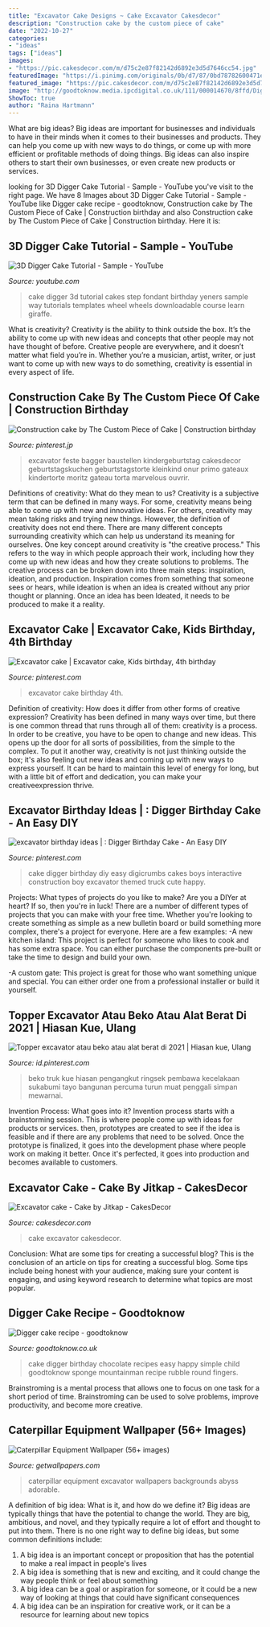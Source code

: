 ```yaml
---
title: "Excavator Cake Designs ~ Cake Excavator Cakesdecor"
description: "Construction cake by the custom piece of cake"
date: "2022-10-27"
categories:
- "ideas"
tags: ["ideas"]
images:
- "https://pic.cakesdecor.com/m/d75c2e87f82142d6892e3d5d7646cc54.jpg"
featuredImage: "https://i.pinimg.com/originals/0b/d7/87/0bd78782600471e483a1720375508520.jpg"
featured_image: "https://pic.cakesdecor.com/m/d75c2e87f82142d6892e3d5d7646cc54.jpg"
image: "http://goodtoknow.media.ipcdigital.co.uk/111/000014670/8ffd/Digger-cake.jpg"
ShowToc: true
author: "Raina Hartmann"
---
```



What are big ideas?
Big ideas are important for businesses and individuals to have in their minds when it comes to their businesses and products. They can help you come up with new ways to do things, or come up with more efficient or profitable methods of doing things. Big ideas can also inspire others to start their own businesses, or even create new products or services.

	

		
looking for 3D Digger Cake Tutorial - Sample - YouTube you've visit to the right page. We have 8 Images about 3D Digger Cake Tutorial - Sample - YouTube like Digger cake recipe - goodtoknow, Construction cake by The Custom Piece of Cake | Construction birthday and also Construction cake by The Custom Piece of Cake | Construction birthday. Here it is:
		
    
## 3D Digger Cake Tutorial - Sample - YouTube

<img loading=lazy src="https://i.ytimg.com/vi/EshUdCeVYlI/maxresdefault.jpg" onerror="this.onerror=null;this.src='https://tse3.mm.bing.net/th?id=OIP.V-m0NL8YaIoAS1JSks2-eQHaEK&amp;pid=15.1';" alt="3D Digger Cake Tutorial - Sample - YouTube">

_Source: youtube.com_

>cake digger 3d tutorial cakes step fondant birthday yeners sample way tutorials templates wheel wheels downloadable course learn giraffe. 

	

What is creativity?
Creativity is the ability to think outside the box. It’s the ability to come up with new ideas and concepts that other people may not have thought of before. Creative people are everywhere, and it doesn’t matter what field you’re in. Whether you’re a musician, artist, writer, or just want to come up with new ways to do something, creativity is essential in every aspect of life.

    
## Construction Cake By The Custom Piece Of Cake | Construction Birthday

<img loading=lazy src="https://i.pinimg.com/originals/0b/d7/87/0bd78782600471e483a1720375508520.jpg" onerror="this.onerror=null;this.src='https://tse3.mm.bing.net/th?id=OIP.sDJgIDy3bf5U80-5CKRrIgHaHa&amp;pid=15.1';" alt="Construction cake by The Custom Piece of Cake | Construction birthday">

_Source: pinterest.jp_

>excavator feste bagger baustellen kindergeburtstag cakesdecor geburtstagskuchen geburtstagstorte kleinkind onur primo gateaux kindertorte moritz gateau torta marvelous ouvrir. 

	

Definitions of creativity: What do they mean to us?
Creativity is a subjective term that can be defined in many ways. For some, creativity means being able to come up with new and innovative ideas. For others, creativity may mean taking risks and trying new things. However, the definition of creativity does not end there. There are many different concepts surrounding creativity which can help us understand its meaning for ourselves.
One key concept around creativity is "the creative process." This refers to the way in which people approach their work, including how they come up with new ideas and how they create solutions to problems. The creative process can be broken down into three main steps: inspiration, ideation, and production. Inspiration comes from something that someone sees or hears, while ideation is when an idea is created without any prior thought or planning. Once an idea has been Ideated, it needs to be produced to make it a reality.

    
## Excavator Cake | Excavator Cake, Kids Birthday, 4th Birthday

<img loading=lazy src="https://i.pinimg.com/originals/7a/8a/97/7a8a9713697c882c871fb47ead2de9cb.jpg" onerror="this.onerror=null;this.src='https://tse4.mm.bing.net/th?id=OIP.tdC-j4oteTFjTI57V07JcwHaFi&amp;pid=15.1';" alt="Excavator cake | Excavator cake, Kids birthday, 4th birthday">

_Source: pinterest.com_

>excavator cake birthday 4th. 

	

Definition of creativity: How does it differ from other forms of creative expression?
Creativity has been defined in many ways over time, but there is one common thread that runs through all of them: creativity is a process. In order to be creative, you have to be open to change and new ideas. This opens up the door for all sorts of possibilities, from the simple to the complex.
To put it another way, creativity is not just thinking outside the box; it's also feeling out new ideas and coming up with new ways to express yourself. It can be hard to maintain this level of energy for long, but with a little bit of effort and dedication, you can make your creativeexpression thrive.

    
## Excavator Birthday Ideas | : Digger Birthday Cake - An Easy DIY

<img loading=lazy src="https://i.pinimg.com/originals/b9/97/76/b99776852a0b970d55b79148b3665c6a.jpg" onerror="this.onerror=null;this.src='https://tse3.mm.bing.net/th?id=OIP.qtq7Np4uXFpILrCICC-IZwHaE8&amp;pid=15.1';" alt="excavator birthday ideas | : Digger Birthday Cake - An Easy DIY">

_Source: pinterest.com_

>cake digger birthday diy easy digicrumbs cakes boys interactive construction boy excavator themed truck cute happy. 

	

Projects: What types of projects do you like to make?
Are you a DIYer at heart? If so, then you're in luck! There are a number of different types of projects that you can make with your free time. Whether you're looking to create something as simple as a new bulletin board or build something more complex, there's a project for everyone. Here are a few examples: 
-A new kitchen island: This project is perfect for someone who likes to cook and has some extra space. You can either purchase the components pre-built or take the time to design and build your own. 

-A custom gate: This project is great for those who want something unique and special. You can either order one from a professional installer or build it yourself.

    
## Topper Excavator Atau Beko Atau Alat Berat Di 2021 | Hiasan Kue, Ulang

<img loading=lazy src="https://i.pinimg.com/736x/04/fa/66/04fa6676779ef69e16a0b7f89126885c.jpg" onerror="this.onerror=null;this.src='https://tse3.mm.bing.net/th?id=OIP.sRthNbFtXI8FATicuVxuDAHaLH&amp;pid=15.1';" alt="Topper excavator atau beko atau alat berat di 2021 | Hiasan kue, Ulang">

_Source: id.pinterest.com_

>beko truk kue hiasan pengangkut ringsek pembawa kecelakaan sukabumi tayo bangunan percuma turun muat penggali simpan mewarnai. 

	

Invention Process: What goes into it?
Invention process starts with a brainstorming session. This is where people come up with ideas for products or services. then, prototypes are created to see if the idea is feasible and if there are any problems that need to be solved. Once the prototype is finalized, it goes into the development phase where people work on making it better. Once it's perfected, it goes into production and becomes available to customers.

    
## Excavator Cake - Cake By Jitkap - CakesDecor

<img loading=lazy src="https://pic.cakesdecor.com/m/d75c2e87f82142d6892e3d5d7646cc54.jpg" onerror="this.onerror=null;this.src='https://tse2.mm.bing.net/th?id=OIP.CiIi1lK_ONiT8G0ifElG2gHaLM&amp;pid=15.1';" alt="Excavator cake - Cake by Jitkap - CakesDecor">

_Source: cakesdecor.com_

>cake excavator cakesdecor. 

	

Conclusion: What are some tips for creating a successful blog?
This is the conclusion of an article on tips for creating a successful blog. 
Some tips include being honest with your audience, making sure your content is engaging, and using keyword research to determine what topics are most popular.

    
## Digger Cake Recipe - Goodtoknow

<img loading=lazy src="http://goodtoknow.media.ipcdigital.co.uk/111/000014670/8ffd/Digger-cake.jpg" onerror="this.onerror=null;this.src='https://tse1.mm.bing.net/th?id=OIP.KWxtOxKlrtBbgyY9DSCpHQHaE3&amp;pid=15.1';" alt="Digger cake recipe - goodtoknow">

_Source: goodtoknow.co.uk_

>cake digger birthday chocolate recipes easy happy simple child goodtoknow sponge mountainman recipe rubble round fingers. 

	

Brainstroming is a mental process that allows one to focus on one task for a short period of time. Brainstroming can be used to solve problems, improve productivity, and become more creative.

    
## Caterpillar Equipment Wallpaper (56+ Images)

<img loading=lazy src="http://getwallpapers.com/wallpaper/full/a/7/a/973057-caterpillar-equipment-wallpaper-1920x1080-for-mobile.jpg" onerror="this.onerror=null;this.src='https://tse2.mm.bing.net/th?id=OIP.481XlsVK_U5wAPdxoxoP5wHaEK&amp;pid=15.1';" alt="Caterpillar Equipment Wallpaper (56+ images)">

_Source: getwallpapers.com_

>caterpillar equipment excavator wallpapers backgrounds abyss adorable. 

	

A definition of big idea: What is it, and how do we define it?
Big ideas are typically things that have the potential to change the world. They are big, ambitious, and novel, and they typically require a lot of effort and thought to put into them. There is no one right way to define big ideas, but some common definitions include: 
1. A big idea is an important concept or proposition that has the potential to make a real impact in people's lives
2. A big idea is something that is new and exciting, and it could change the way people think or feel about something
3. A big idea can be a goal or aspiration for someone, or it could be a new way of looking at things that could have significant consequences
4. A big idea can be an inspiration for creative work, or it can be a resource for learning about new topics

